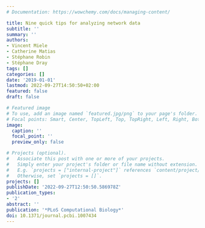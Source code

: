 ```yaml
---
# Documentation: https://wowchemy.com/docs/managing-content/

title: Nine quick tips for analyzing network data
subtitle: ''
summary: ''
authors:
- Vincent Miele
- Catherine Matias
- Stéphane Robin
- Stéphane Dray
tags: []
categories: []
date: '2019-01-01'
lastmod: 2022-09-27T14:50:50+02:00
featured: false
draft: false

# Featured image
# To use, add an image named `featured.jpg/png` to your page's folder.
# Focal points: Smart, Center, TopLeft, Top, TopRight, Left, Right, BottomLeft, Bottom, BottomRight.
image:
  caption: ''
  focal_point: ''
  preview_only: false

# Projects (optional).
#   Associate this post with one or more of your projects.
#   Simply enter your project's folder or file name without extension.
#   E.g. `projects = ["internal-project"]` references `content/project/deep-learning/index.md`.
#   Otherwise, set `projects = []`.
projects: []
publishDate: '2022-09-27T12:50:50.586978Z'
publication_types:
- '2'
abstract: ''
publication: '*PLoS Computational Biology*'
doi: 10.1371/journal.pcbi.1007434
---
```

